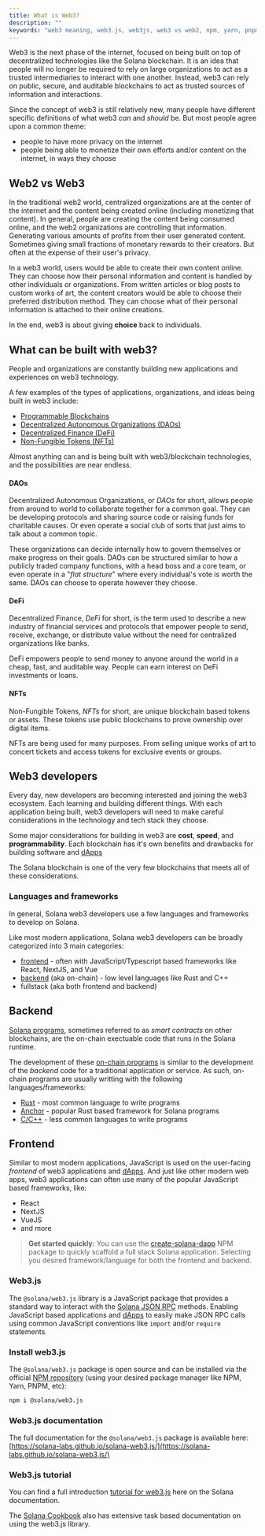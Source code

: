 ```yaml
---
title: What is Web3?
description: ""
keywords: "web3 meaning, web3.js, web3js, web3 vs web2, npm, yarn, pnpm, JavaScript, web3 explained"
---
```


Web3 is the next phase of the internet, focused on being built on top of decentralized technologies like the Solana blockchain. It is an idea that people will no longer be required to rely on large organizations to act as a trusted intermediaries to interact with one another. Instead, web3 can rely on public, secure, and auditable blockchains to act as trusted sources of information and interactions.

Since the concept of web3 is still relatively new, many people have different specific definitions of what web3 _can_ and _should_ be. But most people agree upon a common theme: 

- people to have more privacy on the internet
- people being able to monetize their own efforts and/or content on the internet, in ways they choose

## Web2 vs Web3

In the traditional web2 world, centralized organizations are at the center of the internet and the content being created online (including monetizing that content). In general, people are creating the content being consumed online, and the web2 organizations are controlling that information. Generating various amounts of profits from their user generated content. Sometimes giving small fractions of monetary rewards to their creators. But often at the expense of their user's privacy.

In a web3 world, users would be able to create their own content online. They can choose how their personal information and content is handled by other individuals or organizations. From written articles or blog posts to custom works of art, the content creators would be able to choose their preferred distribution method. They can choose what of their personal information is attached to their online creations.  

In the end, web3 is about giving **choice** back to individuals.

## What can be built with web3?

People and organizations are constantly building new applications and experiences on web3 technology.

A few examples of the types of applications, organizations, and ideas being built in web3 include:

- [Programmable Blockchains](https://solana.com)
- [Decentralized Autonomous Organizations (DAOs)](#daos)
- [Decentralized Finance (DeFi)](#defi)
- [Non-Fungible Tokens (NFTs)](#nfts)

Almost anything can and is being built with web3/blockchain technologies, and the possibilities are near endless.

#### DAOs

Decentralized Autonomous Organizations, or _DAOs_ for short, allows people from around to world to collaborate together for a common goal. They can be developing protocols and sharing source code or raising funds for charitable causes. Or even operate a social club of sorts that just aims to talk about a common topic.

These organizations can decide internally how to govern themselves or make progress on their goals. DAOs can be structured similar to how a publicly traded company functions, with a head boss and a core team, or even operate in a "_flat structure_" where every individual's vote is worth the same. DAOs can choose to operate however they choose.

#### DeFi

Decentralized Finance, _DeFi_ for short, is the term used to describe a new industry of financial services and protocols that empower people to send, receive, exchange, or distribute value without the need for centralized organizations like banks. 

DeFi empowers people to send money to anyone around the world in a cheap, fast, and auditable way. People can earn interest on DeFi investments or loans.

#### NFTs

Non-Fungible Tokens, _NFTs_ for short, are unique blockchain based tokens or assets. These tokens use public blockchains to prove ownership over digital items. 

NFTs are being used for many purposes. From selling unique works of art to concert tickets and access tokens for exclusive events or groups.

## Web3 developers

Every day, new developers are becoming interested and joining the web3 ecosystem. Each learning and building different things. With each application being built, web3 developers will need to make careful considerations in the technology and tech stack they choose.

Some major considerations for building in web3 are **cost**, **speed**, and **programmability**. Each blockchain has it's own benefits and drawbacks for building software and [dApps](../intro/dapps.md)

The Solana blockchain is one of the very few blockchains that meets all of these considerations. 

### Languages and frameworks

In general, Solana web3 developers use a few languages and frameworks to develop on Solana.

Like most modern applications, Solana web3 developers can be broadly categorized into 3 main categories:

- [frontend](#frontend) - often with JavaScript/Typescript based frameworks like React, NextJS, and Vue
- [backend](#backend) (aka on-chain) - low level languages like Rust and C++
- fullstack (aka both frontend and backend)

## Backend

[Solana programs](../intro/programs.md), sometimes referred to as _smart contracts_ on other blockchains, are the on-chain exectuable code that runs in the Solana runtime. 

The development of these [on-chain programs](../on-chain-programs/overview.md) is similar to the development of the _backend_ code for a traditional application or service. As such, on-chain programs are usually writting with the following languages/frameworks:

- [Rust](../on-chain-programs/developing-rust.md) - most common language to write programs
- [Anchor](hhttps://anchor-lang.com/) - popular Rust based framework for Solana programs
- [C/C++](../on-chain-programs/developing-c.md) - less common languages to write programs

## Frontend

Similar to most modern applications, JavaScript is used on the user-facing _frontend_ of web3 applications and [dApps](../intro/dapps.md). And just like other modern web apps, web3 applications can often use many of the popular JavaScript based frameworks, like:

- React
- NextJS
- VueJS
- and more

> **Get started quickly:** You can use the [create-solana-dapp](https://www.npmjs.com/package/create-solana-dapp) NPM package to quickly scaffold a full stack Solana application. Selecting you desired framework/language for both the frontend and backend.

### Web3.js

The `@solana/web3.js` library is a JavaScript package that provides a standard way to interact with the [Solana JSON RPC](#) methods. Enabling JavaScript based applications and [dApps](./dapps.md) to easily make JSON RPC calls using common JavaScript conventions like `import` and/or `require` statements.

### Install web3.js

The `@solana/web3.js` package is open source and can be installed via the official [NPM repository](https://www.npmjs.com/package/@solana/web3.js) (using your desired package manager like NPM, Yarn, PNPM, etc):

```bash
npm i @solana/web3.js
```

### Web3.js documentation

The full documentation for the `@solana/web3.js` package is available here: [https://solana-labs.github.io/solana-web3.js/](https://solana-labs.github.io/solana-web3.js/)

### Web3.js tutorial

You can find a full introduction [tutorial for web3.js](../clients/javascript-reference.md) here on the Solana documentation.

The [Solana Cookbook](https://solanacookbook.com) also has extensive task based documentation on using the web3.js library.